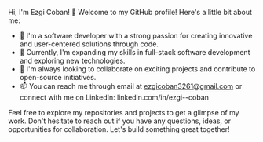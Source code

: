 Hi, I'm Ezgi Coban! 👋
Welcome to my GitHub profile! Here's a little bit about me:

- 👀 I'm a software developer with a strong passion for creating innovative and user-centered solutions through code.
- 🌱 Currently, I'm expanding my skills in full-stack software development and exploring new technologies.
- 💞️ I'm always looking to collaborate on exciting projects and contribute to open-source initiatives.
- 📫 You can reach me through email at ezgicoban3261@gmail.com or connect with me on LinkedIn: linkedin.com/in/ezgi--coban
  
Feel free to explore my repositories and projects to get a glimpse of my work. Don't hesitate to reach out if you have any questions, ideas, or opportunities for collaboration. Let's build something great together!

<!---
ezgi-c/ezgi-c is a ✨ special ✨ repository because its `README.md` (this file) appears on your GitHub profile.
You can click the Preview link to take a look at your changes.
--->
